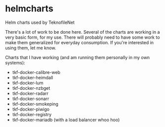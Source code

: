 # helmcharts
Helm charts used by TeknofileNet

There's a lot of work to be done here. Several of the charts are working in a very basic form, for my use. There will probably need to have some work to make them generalized for everyday consumption. If you're interested in using them, let me know.

Charts that I have working (and am running them personally in my own systems):

- tkf-docker-calibre-web
- tkf-docker-heimdall
- tkf-docker-lum
- tkf-docker-nzbget
- tkf-docker-radarr
- tkf-docker-sonarr
- tkf-docker-smokeping
- tkf-docker-piwigo
- tkf-docker-registry
- tkf-docker-mariadb (with a load balancer whoo hoo)
